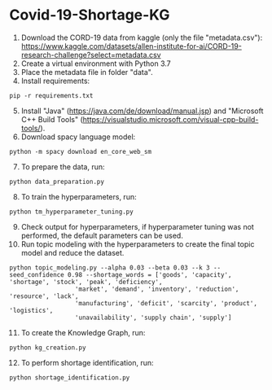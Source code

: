 # Covid-19-Shortage-KG

1. Download the CORD-19 data from kaggle (only the file "metadata.csv"): https://www.kaggle.com/datasets/allen-institute-for-ai/CORD-19-research-challenge?select=metadata.csv
2. Create a virtual environment with Python 3.7
3. Place the metadata file in folder "data".
4. Install requirements:
```
pip -r requirements.txt
```
5. Install "Java" (https://java.com/de/download/manual.jsp) and "Microsoft C++ Build Tools" (https://visualstudio.microsoft.com/visual-cpp-build-tools/).
6. Download spacy language model:
```
python -m spacy download en_core_web_sm
```
7. To prepare the data, run:
```
python data_preparation.py
```
8. To train the hyperparameters, run:
```
python tm_hyperparameter_tuning.py
```
9. Check output for hyperparameters, if hyperparameter tuning was not performed, the default parameters can be used.
10. Run topic modeling with the hyperparameters to create the final topic model and reduce the dataset.
```
python topic_modeling.py --alpha 0.03 --beta 0.03 --k 3 --seed_confidence 0.98 --shortage_words = ['goods', 'capacity', 'shortage', 'stock', 'peak', 'deficiency',
                  'market', 'demand', 'inventory', 'reduction', 'resource', 'lack',
                  'manufacturing', 'deficit', 'scarcity', 'product', 'logistics',
                  'unavailability', 'supply chain', 'supply']
``` 
11. To create the Knowledge Graph, run:
```
python kg_creation.py
```
12. To perform shortage identification, run:
```
python shortage_identification.py
```
